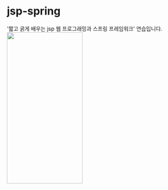 # jsp-spring
'짧고 굵게 배우는 jsp 웹 프로그래밍과 스프링 프레임워크' 연습입니다.
<img src="https://dinfree.com/assets/img/jspbook_cover.jpg" width="200" height="400"/>

